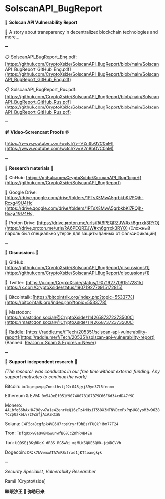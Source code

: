 # SolscanAPI_BugReport

📜 **Solscan API Vulnerability Report**

📝 A story about transparency in decentralized blockchain technologies and more...

➖

📋 SolscanAPI_BugReport_Eng.pdf:
[https://github.com/CryptoXside/SolscanAPI_BugReport/blob/main/SolscanAPI_BugReport_GitHub_Eng.pdf](https://github.com/CryptoXside/SolscanAPI_BugReport/blob/main/SolscanAPI_BugReport_GitHub_Eng.pdf)

📋 SolscanAPI_BugReport_Rus.pdf:
[https://github.com/CryptoXside/SolscanAPI_BugReport/blob/main/SolscanAPI_BugReport_GitHub_Rus.pdf](https://github.com/CryptoXside/SolscanAPI_BugReport/blob/main/SolscanAPI_BugReport_GitHub_Rus.pdf)

➖

📹 **Video-Screencast Proofs** 📹

[https://www.youtube.com/watch?v=V2n8bGVC0aM](https://www.youtube.com/watch?v=V2n8bGVC0aM)

➖

📖 **Research materials** 📖


🔐 GitHub: [https://github.com/CryptoXside/SolscanAPI_BugReport](https://github.com/CryptoXside/SolscanAPI_BugReport)

🔐 Google Drive: [https://drive.google.com/drive/folders/1PTsXBMwA5grbkbKl7PQjh-Rcxg49U4Hc](https://drive.google.com/drive/folders/1PTsXBMwA5grbkbKl7PQjh-Rcxg49U4Hc)

🔐 Proton Drive: [https://drive.proton.me/urls/RA6PEQRZJW#xh6grrxk3RYO](https://drive.proton.me/urls/RA6PEQRZJW#xh6grrxk3RYO) (Сложный пароль был специально утерян для защиты данных от фальсификаций)

➖

📢 **Discussions** 📢


📌 GitHub: [https://github.com/CryptoXside/SolscanAPI_BugReport/discussions/1](https://github.com/CryptoXside/SolscanAPI_BugReport/discussions/1)

📌 Twitter: [https://x.com/CryptoXside/status/1907192770915172815](https://x.com/CryptoXside/status/1907192770915172815)
  
📌 Bitcointalk: [https://bitcointalk.org/index.php?topic=5533778](https://bitcointalk.org/index.php?topic=5533778)
  
📌 Mastodon: [https://mastodon.social/@CryptoXside/114265873723735000](https://mastodon.social/@CryptoXside/114265873723735000)
  
📌 Raddle: [https://raddle.me/f/Tech/205351/solscan-api-vulnerability-report](https://raddle.me/f/Tech/205351/solscan-api-vulnerability-report) (Banned. [Reason = Spam & Expires = Never](https://github.com/CryptoXside/SolscanAPI_BugReport/tree/main/Raddle))

➖

💎 **Support independent research** 💎

*(The research was conducted in our free time without external funding. Any support motivates to continue the work)*

Bitcoin: `bc1qprgxvpg7nesthvtj92r048jyj39ye37l5fenmm`

Ethereum & EVM: `0x54DeEf051f90740078107B79C66F6d34cdD47f9C`

Monero: `4ALbfq66hAxHG798vw7a1e42enrUeQ16zTz4MHsiT558X3NTNVDcxPxPqSUG8yoM3wD6Z8Yc2pUakeLv7zQZufjA1AZRCaB`

Solana: `C4F5oY8cgfpk4VB5H7rpzKryrfDhBsYFUQkPHbm77T24`

Tron: `TDfqUxxw8aQv8MGwunwfBG5CcZnhR4B4Ee`

Ton: `UQDSEjBKgRDoX_dR8S_RG5wRi_mjMLKSQUE6QH0-jqWDCVVh`

Dogecoin: `DR2k7kVwmxATA7mRBxfrxd1jKT4oawgkpk`

➖

*Security Specialist, Vulnerability Researcher*

Ramil [CryptoXside]

**眯眼沙王 🐉 弥勒已来**
